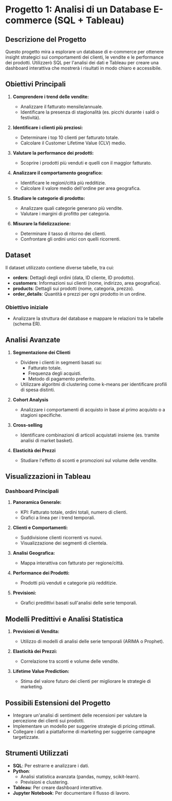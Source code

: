 # **Progetto 1: Analisi di un Database E-commerce (SQL + Tableau)**

## **Descrizione del Progetto**
Questo progetto mira a esplorare un database di e-commerce per ottenere insight strategici sui comportamenti dei clienti, le vendite e le performance dei prodotti. Utilizzerò SQL per l'analisi dei dati e Tableau per creare una dashboard interattiva che mostrerà i risultati in modo chiaro e accessibile.

## **Obiettivi Principali**
1. **Comprendere i trend delle vendite:**
   - Analizzare il fatturato mensile/annuale.
   - Identificare la presenza di stagionalità (es. picchi durante i saldi o festività).

2. **Identificare i clienti più preziosi:**
   - Determinare i top 10 clienti per fatturato totale.
   - Calcolare il Customer Lifetime Value (CLV) medio.

3. **Valutare la performance dei prodotti:**
   - Scoprire i prodotti più venduti e quelli con il maggior fatturato.

4. **Analizzare il comportamento geografico:**
   - Identificare le regioni/città più redditizie.
   - Calcolare il valore medio dell'ordine per area geografica.

5. **Studiare le categorie di prodotto:**
   - Analizzare quali categorie generano più vendite.
   - Valutare i margini di profitto per categoria.

6. **Misurare la fidelizzazione:**
   - Determinare il tasso di ritorno dei clienti.
   - Confrontare gli ordini unici con quelli ricorrenti.

## **Dataset**
Il dataset utilizzato contiene diverse tabelle, tra cui:
- **orders**: Dettagli degli ordini (data, ID cliente, ID prodotto).
- **customers**: Informazioni sui clienti (nome, indirizzo, area geografica).
- **products**: Dettagli sui prodotti (nome, categoria, prezzo).
- **order_details**: Quantità e prezzi per ogni prodotto in un ordine.

### **Obiettivo iniziale**
- Analizzare la struttura del database e mappare le relazioni tra le tabelle (schema ER).

## **Analisi Avanzate**
1. **Segmentazione dei Clienti**
   - Dividere i clienti in segmenti basati su:
     - Fatturato totale.
     - Frequenza degli acquisti.
     - Metodo di pagamento preferito.
   - Utilizzare algoritmi di clustering come k-means per identificare profili di spesa distinti.

2. **Cohort Analysis**
   - Analizzare i comportamenti di acquisto in base al primo acquisto o a stagioni specifiche.

3. **Cross-selling**
   - Identificare combinazioni di articoli acquistati insieme (es. tramite analisi di market basket).

4. **Elasticità dei Prezzi**
   - Studiare l'effetto di sconti e promozioni sul volume delle vendite.

## **Visualizzazioni in Tableau**
### **Dashboard Principali**
1. **Panoramica Generale:**
   - KPI: Fatturato totale, ordini totali, numero di clienti.
   - Grafici a linea per i trend temporali.

2. **Clienti e Comportamenti:**
   - Suddivisione clienti ricorrenti vs nuovi.
   - Visualizzazione dei segmenti di clientela.

3. **Analisi Geografica:**
   - Mappa interattiva con fatturato per regione/città.

4. **Performance dei Prodotti:**
   - Prodotti più venduti e categorie più redditizie.

5. **Previsioni:**
   - Grafici predittivi basati sull'analisi delle serie temporali.

## **Modelli Predittivi e Analisi Statistica**
1. **Previsioni di Vendita:**
   - Utilizzo di modelli di analisi delle serie temporali (ARIMA o Prophet).
   
2. **Elasticità dei Prezzi:**
   - Correlazione tra sconti e volume delle vendite.
   
3. **Lifetime Value Prediction:**
   - Stima del valore futuro dei clienti per migliorare le strategie di marketing.

## **Possibili Estensioni del Progetto**
- Integrare un'analisi di sentiment delle recensioni per valutare la percezione dei clienti sui prodotti.
- Implementare un modello per suggerire strategie di pricing ottimali.
- Collegare i dati a piattaforme di marketing per suggerire campagne targetizzate.

## **Strumenti Utilizzati**
- **SQL**: Per estrarre e analizzare i dati.
- **Python**:
  - Analisi statistica avanzata (pandas, numpy, scikit-learn).
  - Previsioni e clustering.
- **Tableau**: Per creare dashboard interattive.
- **Jupyter Notebook**: Per documentare il flusso di lavoro.
